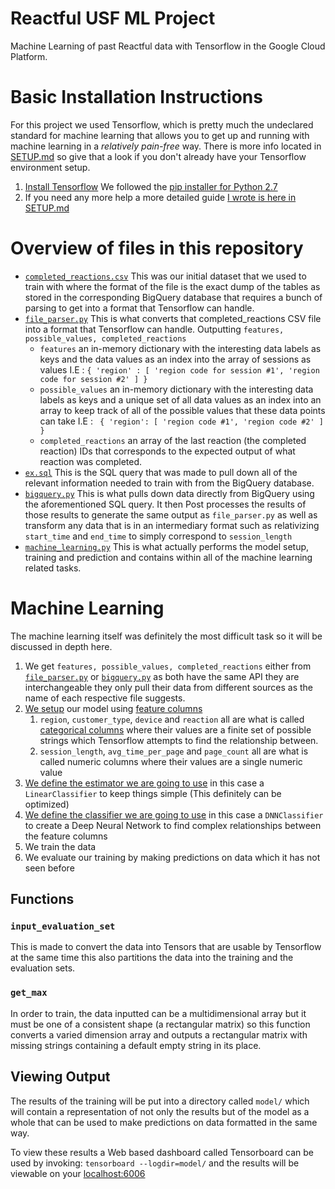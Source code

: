 # Reactful USF ML Project

Machine Learning of past Reactful data with Tensorflow in the Google Cloud Platform.

# Basic Installation Instructions

For this project we used Tensorflow, which is pretty much the undeclared standard for machine learning that allows you to get up and running with machine learning in a *relatively pain-free* way. There is more info located in [SETUP.md](SETUP.md) so give that a look if you don't already have your Tensorflow environment setup.

1. [Install Tensorflow](https://www.tensorflow.org/install/) We followed the [pip installer for Python 2.7](https://www.tensorflow.org/install/pip)
2. If you need any more help a more detailed guide [I wrote is here in SETUP.md](SETUP.md)



# Overview of files in this repository

- [`completed_reactions.csv`](completed_reactions.csv) This was our initial dataset that we used to train with where the format of the file is the exact dump of the tables as stored in the corresponding BigQuery database that requires a bunch of parsing to get into a format that Tensorflow can handle.
- [`file_parser.py`](file_parser.py) This is what converts that completed_reactions CSV file into a format that Tensorflow can handle. Outputting `features, possible_values, completed_reactions`
  - `features` an in-memory dictionary with the interesting data labels as keys and the data values as an index into the array of sessions as values I.E : ```{ 'region' : [ 'region code for session #1', 'region code for session #2' ] }```
  - `possible_values` an in-memory dictionary with the interesting data labels as keys and a unique set of all data values as an index into an array to keep track of all of the possible values that these data points can take I.E : ``` { 'region': [ 'region code #1', 'region code #2' ] }```
  - `completed_reactions` an array of the last reaction (the completed reaction) IDs that corresponds to the expected output of what reaction was completed.
- [`ex.sql`](ex.sql) This is the SQL query that was made to pull down all of the relevant information needed to train with from the BigQuery database.
- [`bigquery.py`](bigquery.py) This is what pulls down data directly from BigQuery using the aforementioned SQL query. It then Post processes the results of those results to generate the same output as `file_parser.py` as well as transform any data that is in an intermediary format such as relativizing `start_time` and `end_time` to simply correspond to `session_length`
- [`machine_learning.py`](machine_learning.py) This is what actually performs the model setup, training and prediction and contains within all of the machine learning related tasks.

# Machine Learning

The machine learning itself was definitely the most difficult task so it will be discussed in depth here.

1. We get  `features, possible_values, completed_reactions` either from [`file_parser.py`](file_parser.py) or [`bigquery.py`](bigquery.py) as both have the same API they are interchangeable they only pull their data from different sources as the name of each respective file suggests.
2. [We setup](machine_learning.py#L95) our model using [feature columns](https://www.tensorflow.org/guide/feature_columns)
   1. `region`, `customer_type`, `device` and `reaction` all are what is called [categorical columns](https://www.tensorflow.org/guide/feature_columns#categorical_vocabulary_column) where their values are a finite set of possible strings which Tensorflow attempts to find the relationship between.
   2. `session_length`, `avg_time_per_page` and `page_count` all are what is called numeric columns where their values are a single numeric value
3. [We define the estimator we are going to use](machine_learning.py#L120) in this case a `LinearClassifier` to keep things simple (This definitely can be optimized)
4. [We define the classifier we are going to use](machine_learning.py#L123) in this case a `DNNClassifier` to create a Deep Neural Network to find complex relationships between the feature columns
5. We train the data
6. We evaluate our training by making predictions on data which it has not seen before

## Functions

### `input_evaluation_set`

This is made to convert the data into Tensors that are usable by Tensorflow at the same time this also partitions the data into the training and the evaluation sets.

### `get_max`

In order to train, the data inputted can be a multidimensional array but it must be one of a consistent shape (a rectangular matrix) so this function converts a varied dimension array and outputs a rectangular matrix with missing strings containing a default empty string in its place.

## Viewing Output

The results of the training will be put into a directory called `model/` which will contain a representation of not only the results but of the model as a whole that can be used to make predictions on data formatted in the same way.

To view these results a Web based dashboard called Tensorboard can be used by invoking: `tensorboard --logdir=model/` and the results will be viewable on your [localhost:6006](http://localhost:6006/)